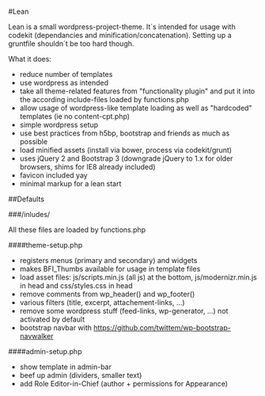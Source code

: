 #Lean

Lean is a small wordpress-project-theme.
It´s intended for usage with codekit (dependancies and minification/concatenation). Setting up a gruntfile shouldn´t be too hard though.

What it does:

- reduce number of templates
- use wordpress as intended
- take all theme-related features from "functionality plugin" and put it into the according include-files loaded by functions.php
- allow usage of wordpress-like template loading as well as "hardcoded" templates (ie no content-cpt.php)
- simple wordpress setup
- use best practices from h5bp, bootstrap and friends as much as possible
- load minified assets (install via bower, process via codekit/grunt)
- uses jQuery 2 and Bootstrap 3 (downgrade jQuery to 1.x for older browsers, shims for IE8 already included)
- favicon included yay
- minimal markup for a lean start


##Defaults

###/inludes/

All these files are loaded by functions.php

####theme-setup.php

- registers menus (primary and secondary) and widgets
- makes BFI_Thumbs available for usage in template files
- load asset files: js/scripts.min.js (all js) at the bottom, js/modernizr.min.js in head and css/styles.css in head
- remove comments from wp_header() and wp_footer()
- various filters (title, excerpt, attachement-links, ...)
- remove some wordpress stuff (feed-links, wp-generator, ...) not activated by default
- bootstrap navbar with https://github.com/twittem/wp-bootstrap-navwalker

####admin-setup.php

- show template in admin-bar
- beef up admin (dividers, smaller text)
- add Role Editor-in-Chief (author + permissions for Appearance)